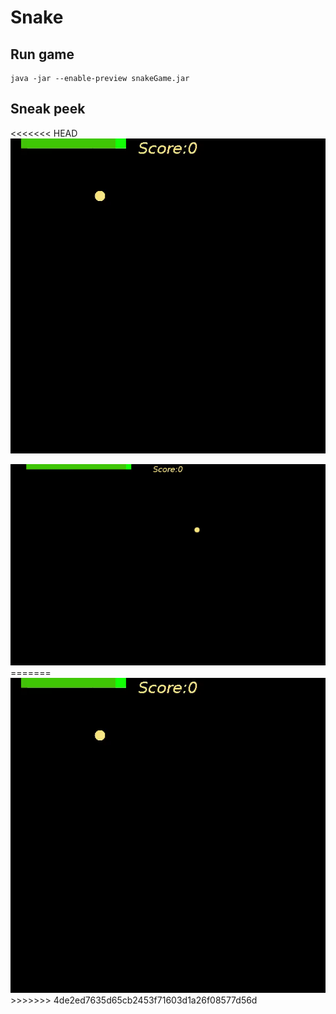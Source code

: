 # Snake 


## Run game
```
java -jar --enable-preview snakeGame.jar
```

## Sneak peek

<<<<<<< HEAD
<img src="context/sneakpeek.gif">

<img src="context/sneakpeek_1200x767.gif">
=======
<img src="context/sneakpeek.gif" max-width = 80%>
>>>>>>> 4de2ed7635d65cb2453f71603d1a26f08577d56d

